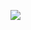 [![](https://github.com/JacobDomagala/TestAction/wiki/build_status_badge.svg)](https://github.com/JacobDomagala/TestAction/wiki/Build_Stats)
